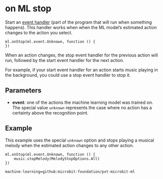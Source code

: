 # on ML stop

Start an [event handler](/reference/event-handler) (part of the program that will run when something happens). This handler works when when the ML model’s estimated action changes to the action you select.

```sig
ml.onStop(ml.event.Unknown, function () {
})
```

When an action changes, the stop event handler for the previous action will run, followed by the start event handler for the next action.

For example, if your start event handler for an action starts music playing in the background, you could use a stop event handler to stop it.

## Parameters

- **event**: one of the actions the machine learning model was trained on. The special value `unknown` represents the case where no action has a certainty above the recognition point.

## Example

This example uses the special `unknown` option and stops playing a musical melody when the estimated action changes to any other action.

```blocks
ml.onStop(ml.event.Unknown, function () {
    music.stopMelody(MelodyStopOptions.All)
})
```

```package
machine-learning=github:microbit-foundation/pxt-microbit-ml
```
